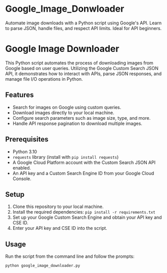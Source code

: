 # Google_Image_Donwloader
Automate image downloads with a Python script using Google's API. Learn to parse JSON, handle files, and respect API limits. Ideal for API beginners.
# Google Image Downloader

This Python script automates the process of downloading images from Google based on user queries. Utilizing the Google Custom Search JSON API, it demonstrates how to interact with APIs, parse JSON responses, and manage file I/O operations in Python.

## Features

- Search for images on Google using custom queries.
- Download images directly to your local machine.
- Configure search parameters such as image size, type, and more.
- Handle API response pagination to download multiple images.

## Prerequisites

- Python 3.10
- `requests` library (install with `pip install requests`)
- A Google Cloud Platform account with the Custom Search JSON API enabled.
- An API key and a Custom Search Engine ID from your Google Cloud Console.

## Setup

1. Clone this repository to your local machine.
2. Install the required dependencies: `pip install -r requirements.txt`
3. Set up your Google Custom Search Engine and obtain your API key and CSE ID.
4. Enter your API key and CSE ID into the script.

## Usage

Run the script from the command line and follow the prompts:

```bash
python google_image_downloader.py
